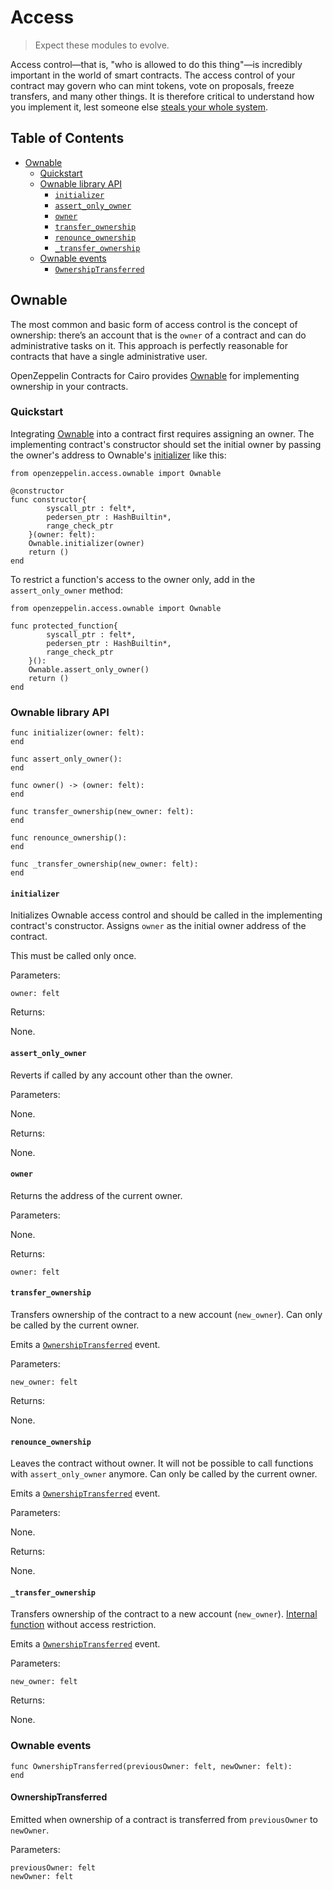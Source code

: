 # Access

> Expect these modules to evolve.

Access control—that is, "who is allowed to do this thing"—is incredibly important in the world of smart contracts. The access control of your contract may govern who can mint tokens, vote on proposals, freeze transfers, and many other things. It is therefore critical to understand how you implement it, lest someone else [steals your whole system](https://blog.openzeppelin.com/on-the-parity-wallet-multisig-hack-405a8c12e8f7/).

## Table of Contents

* [Ownable](#ownable)
  * [Quickstart](#quickstart)
  * [Ownable library API](#ownable-library-api)
    * [`initializer`](#initializer)
    * [`assert_only_owner`](#assert_only_owner)
    * [`owner`](#owner)
    * [`transfer_ownership`](#transfer_ownership)
    * [`renounce_ownership`](#renounce_ownership)
    * [`_transfer_ownership`](#transfer-ownership-internal)
  * [Ownable events](#ownable-events)
    * [`OwnershipTransferred`](#ownershiptransferred)

## Ownable

The most common and basic form of access control is the concept of ownership: there’s an account that is the `owner` of a contract and can do administrative tasks on it. This approach is perfectly reasonable for contracts that have a single administrative user.

OpenZeppelin Contracts for Cairo provides [Ownable](../src/openzeppelin/access/ownable.cairo) for implementing ownership in your contracts.

### Quickstart

Integrating [Ownable](../src/openzeppelin/access/ownable.cairo) into a contract first requires assigning an owner. The implementing contract's constructor should set the initial owner by passing the owner's address to Ownable's [initializer](#initializer) like this:

```cairo
from openzeppelin.access.ownable import Ownable

@constructor
func constructor{
        syscall_ptr : felt*,
        pedersen_ptr : HashBuiltin*,
        range_check_ptr
    }(owner: felt):
    Ownable.initializer(owner)
    return ()
end
```

To restrict a function's access to the owner only, add in the `assert_only_owner` method:

```cairo
from openzeppelin.access.ownable import Ownable

func protected_function{
        syscall_ptr : felt*,
        pedersen_ptr : HashBuiltin*,
        range_check_ptr
    }():
    Ownable.assert_only_owner()
    return ()
end
```

### Ownable library API

```cairo
func initializer(owner: felt):
end

func assert_only_owner():
end

func owner() -> (owner: felt):
end

func transfer_ownership(new_owner: felt):
end

func renounce_ownership():
end

func _transfer_ownership(new_owner: felt):
end
```

#### `initializer`

Initializes Ownable access control and should be called in the implementing contract's constructor. Assigns `owner` as the initial owner address of the contract.

This must be called only once.

Parameters:

```cairo
owner: felt
```

Returns:

None.

#### `assert_only_owner`

Reverts if called by any account other than the owner.

Parameters:

None.

Returns:

None.

#### `owner`

Returns the address of the current owner.

Parameters:

None.

Returns:

```cairo
owner: felt
```

#### `transfer_ownership`

Transfers ownership of the contract to a new account (`new_owner`). Can only be called by the current owner.

Emits a [`OwnershipTransferred`](#ownershiptransferred) event.

Parameters:

```cairo
new_owner: felt
```

Returns:

None.

#### `renounce_ownership`

Leaves the contract without owner. It will not be possible to call functions with `assert_only_owner` anymore. Can only be called by the current owner.

Emits a [`OwnershipTransferred`](#ownershiptransferred) event.

Parameters:

None.

Returns:

None.

<h4 id="transfer-ownership-internal"><code>_transfer_ownership</code></h4>

Transfers ownership of the contract to a new account (`new_owner`). [Internal function](./Extensibility.md#libraries) without access restriction.

Emits a [`OwnershipTransferred`](#ownershiptransferred) event.

Parameters:

```cairo
new_owner: felt
```

Returns:

None.

### Ownable events

```cairo
func OwnershipTransferred(previousOwner: felt, newOwner: felt):
end
```

#### OwnershipTransferred

Emitted when ownership of a contract is transferred from `previousOwner` to `newOwner`.

Parameters:

```cairo
previousOwner: felt
newOwner: felt
```
